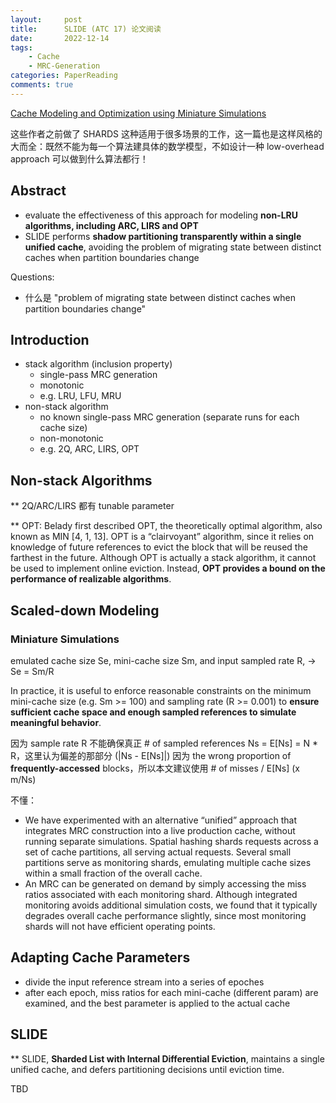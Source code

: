 ```yaml
---
layout:     post
title:      SLIDE (ATC 17) 论文阅读
date:       2022-12-14
tags:
    - Cache
    - MRC-Generation
categories: PaperReading
comments: true
---
```


[Cache Modeling and Optimization using Miniature Simulations](https://www.usenix.org/system/files/conference/atc17/atc17-waldspurger.pdf)

这些作者之前做了 SHARDS 这种适用于很多场景的工作，这一篇也是这样风格的大而全：既然不能为每一个算法建具体的数学模型，不如设计一种 low-overhead approach 可以做到什么算法都行！

## Abstract

- evaluate the effectiveness of this approach for modeling **non-LRU algorithms, including ARC, LIRS and OPT**
- SLIDE performs **shadow partitioning transparently within a single unified cache**, avoiding the problem of migrating state between distinct caches when partition boundaries change

Questions:

- 什么是 "problem of migrating state between distinct caches when partition boundaries change"

## Introduction

- stack algorithm (inclusion property)
  - single-pass MRC generation
  - monotonic
  - e.g. LRU, LFU, MRU
- non-stack algorithm
  - no known single-pass MRC generation (separate runs for each cache size)
  - non-monotonic
  - e.g. 2Q, ARC, LIRS, OPT

## Non-stack Algorithms

** 2Q/ARC/LIRS 都有 tunable parameter

** OPT: Belady first described OPT, the theoretically optimal algorithm, also known as MIN [4, 1, 13]. OPT is a “clairvoyant” algorithm, since it relies on knowledge of future references to evict the block that will be reused the farthest in the future. Although OPT is actually a stack algorithm, it cannot be used to implement online eviction. Instead, **OPT provides a bound on the performance of realizable algorithms**.

## Scaled-down Modeling

### Miniature Simulations

emulated cache size Se, mini-cache size Sm, and input sampled rate R, -> Se = Sm/R

In practice, it is useful to enforce reasonable constraints on the minimum mini-cache size (e.g. Sm >= 100) and sampling rate (R >= 0.001) to **ensure sufficient cache space and enough sampled references to simulate meaningful behavior**.

因为 sample rate R 不能确保真正 # of sampled references Ns = E[Ns] = N * R，这里认为偏差的那部分 (|Ns - E[Ns]|) 因为 the wrong proportion of **frequently-accessed** blocks，所以本文建议使用 # of misses / E[Ns] (x m/Ns)

不懂：

- We have experimented with an alternative “unified” approach that integrates MRC construction into a live production cache, without running separate simulations. Spatial hashing shards requests across a set of cache partitions, all serving actual requests. Several small partitions serve as monitoring shards, emulating multiple cache sizes within a small fraction of the overall cache.
- An MRC can be generated on demand by simply accessing the miss ratios associated with each monitoring shard. Although integrated monitoring avoids additional simulation costs, we found that it typically degrades overall cache performance slightly, since most monitoring shards will not have efficient operating points.

## Adapting Cache Parameters

- divide the input reference stream into a series of epoches
- after each epoch, miss ratios for each mini-cache (different param) are examined, and the best parameter is applied to the actual cache

## SLIDE

** SLIDE, **Sharded List with Internal Differential Eviction**, maintains a single unified cache, and defers partitioning decisions until eviction time.

TBD